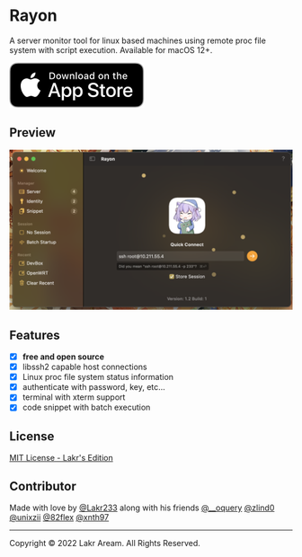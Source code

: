 # Rayon

A server monitor tool for linux based machines using remote proc file system with script execution. Available for macOS 12+.

[![Download From App Store](./Resources/AppStore/Download_on_the_App_Store_Badge_US-UK_RGB_blk_092917.svg)](https://apps.apple.com/app/rayon-remote/id1609781496)

## Preview

![Preview](./Resources/Preview.png)

## Features

- [x] **free and open source**
- [x] libssh2 capable host connections
- [x] Linux proc file system status information
- [x] authenticate with password, key, etc...
- [x] terminal with xterm support
- [x] code snippet with batch execution

## License

[MIT License - Lakr's Edition](./LICENSE)

## Contributor

Made with love by [@Lakr233](https://twitter.com/Lakr233) along with his friends [@__oquery](https://twitter.com/__oquery) [@zlind0](https://github.com/zlind0) [@unixzii](https://twitter.com/unixzii) [@82flex](https://twitter.com/82flex) [@xnth97](https://twitter.com/xnth97)

---

Copyright © 2022 Lakr Aream. All Rights Reserved.